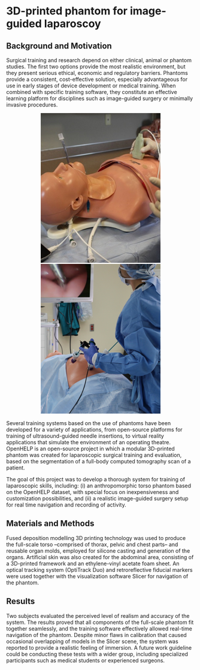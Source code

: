 # 3D-printed phantom for image-guided laparoscoy

## Background and Motivation

Surgical training and research depend on either clinical, animal or phantom studies. The first two options provide the most realistic environment, but they present serious ethical, economic and regulatory barriers. Phantoms provide a consistent, cost-effective solution, especially advantageous for use in early stages of device development or medical training. When combined with specific training software, they constitute an effective learning platform for disciplines such as image-guided surgery or minimally invasive procedures.

<p align="center">
	<img src="doc/Pic_2.png" height="400">
	<img src="doc/Pic_1.png" height="400">
</p>

Several training systems based on the use of phantoms have been developed for a variety of applications, from open-source platforms for training of ultrasound-guided needle insertions, to virtual reality applications that simulate the environment of an operating theatre. OpenHELP is an open-source project in which a modular 3D-printed phantom was created for laparoscopic surgical training and evaluation, based on the segmentation of a full-body computed tomography scan of a patient.

The goal of this project was to develop a thorough system for training of laparoscopic skills, including: (i) an anthropomorphic torso phantom based on the OpenHELP dataset, with special focus on inexpensiveness and customization possibilities, and (ii) a realistic image-guided surgery setup for real time navigation and recording of activity.

## Materials and Methods

Fused deposition modelling 3D printing technology was used to produce the full-scale torso –comprised of thorax, pelvic and chest parts– and reusable organ molds, employed for silicone casting and generation of the organs. Artificial skin was also created for the abdominal area, consisting of a 3D-printed framework and an ethylene-vinyl acetate foam sheet. An optical tracking system (OptiTrack Duo) and retroreflective fiducial markers were used together with the visualization software Slicer for navigation of the phantom.

## Results

Two subjects evaluated the perceived level of realism and accuracy of the system. The results proved that all components of the full-scale phantom fit together seamlessly, and the training software effectively allowed real-time navigation of the phantom. Despite minor flaws in calibration that caused occasional overlapping of models in the Slicer scene, the system was reported to provide a realistic feeling of immersion. A future work guideline could be conducting these tests with a wider group, including specialized participants such as medical students or experienced surgeons.
